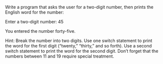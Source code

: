 Write a program that asks the user for a two-digit number, then prints the English word for the number:

Enter a two-digit number: 45

You entered the number forty-five.

Hint: Break the number into two digits. Use one switch statement to print the word for the
first digit (“twenty,” “thirty,” and so forth). Use a second switch statement to print the
word for the second digit. Don’t forget that the numbers between 11 and 19 require special
treatment.
